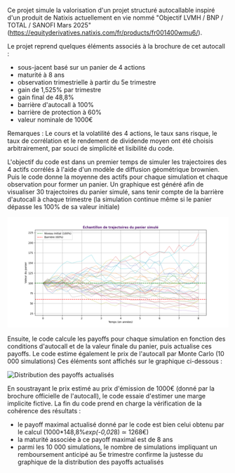 Ce projet simule la valorisation d'un projet structuré autocallable inspiré d'un produit de Natixis actuellement en vie nommé "Objectif LVMH / BNP / TOTAL / SANOFI Mars 2025" (https://equityderivatives.natixis.com/fr/products/fr001400wmu6/).

Le projet reprend quelques éléments associés à la brochure de cet autocall :
  - sous-jacent basé sur un panier de 4 actions
  - maturité à 8 ans
  - observation trimestrielle à partir du 5e trimestre
  - gain de 1,525% par trimestre
  - gain final de 48,8%
  - barrière d'autocall à 100%
  - barrière de protection à 60%
  - valeur nominale de 1000€

Remarques : Le cours et la volatilité des 4 actions, le taux sans risque, le taux de corrélation et le rendement de dividende moyen ont été choisis arbitrairement, par souci de simplicité et lisibilité du code.

L'objectif du code est dans un premier temps de simuler les trajectoires des 4 actifs corrélés à l'aide d'un modèle de diffusion géométrique brownien. Puis le code donne la moyenne des actifs pour chaque simulation et chaque observation pour former un panier.
Un graphique est généré afin de visualiser 30 trajectoires du panier simulé, sans tenir compte de la barrière d'autocall à chaque trimestre (la simulation continue même si le panier dépasse les 100% de sa valeur initiale)

![Echantillon de 30 trajectoires simulées](graphiques/echantillon_trajectoires.png)

Ensuite, le code calcule les payoffs pour chaque simulation en fonction des conditions d'autocall et de la valeur finale du panier, puis actualise ces payoffs. Le code estime également le prix de l'autocall par Monte Carlo (10 000 simulations)
Ces éléments sont affichés sur le graphique ci-dessous :

![Distribution des payoffs actualisés](graphiques/distribution_payoffs_actualisés.png)

En soustrayant le prix estimé au prix d'émission de 1000€ (donné par la brochure officielle de l'autocall), le code essaie d'estimer une marge implicite fictive.
La fin du code prend en charge la vérification de la cohérence des résultats :
  - le payoff maximal actualisé donné par le code est bien celui obtenu par le calcul (1000*148,8%*exp(-0,02*8) ≃ 1268€)
  - la maturité associée à ce payoff maximal est de 8 ans
  - parmi les 10 000 simulations, le nombre de simulations impliquant un remboursement anticipé au 5e trimestre confirme la justesse du graphique de la distribution des payoffs actualisés
